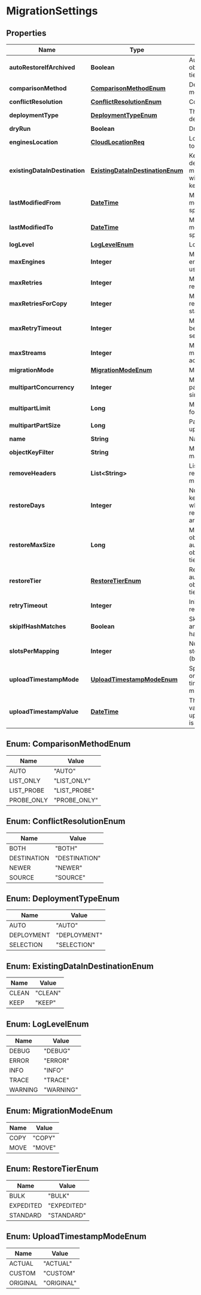 
# MigrationSettings

## Properties
Name | Type | Description | Notes
------------ | ------------- | ------------- | -------------
**autoRestoreIfArchived** | **Boolean** | Automatically restore objects from archival tier |  [optional]
**comparisonMethod** | [**ComparisonMethodEnum**](#ComparisonMethodEnum) | Destination comparison method |  [optional]
**conflictResolution** | [**ConflictResolutionEnum**](#ConflictResolutionEnum) | Conflict resolution |  [optional]
**deploymentType** | [**DeploymentTypeEnum**](#DeploymentTypeEnum) | The type of engine deployment |  [optional]
**dryRun** | **Boolean** | Dry run mode |  [optional]
**enginesLocation** | [**CloudLocationReq**](CloudLocationReq.md) | Location of the engines to migrate |  [optional]
**existingDataInDestination** | [**ExistingDataInDestinationEnum**](#ExistingDataInDestinationEnum) | Keep or clean data in destination before migration (identical with source objects keep in any cases) |  [optional]
**lastModifiedFrom** | [**DateTime**](DateTime.md) | Migrate objects modified on or after specified date |  [optional]
**lastModifiedTo** | [**DateTime**](DateTime.md) | Migrate objects modified before specified date |  [optional]
**logLevel** | [**LogLevelEnum**](#LogLevelEnum) | Log level |  [optional]
**maxEngines** | **Integer** | Maximum number of engines this migration uses (experimental) |  [optional]
**maxRetries** | **Integer** | Maximum number of retries |  [optional]
**maxRetriesForCopy** | **Integer** | Maximum number of retries after copy started |  [optional]
**maxRetryTimeout** | **Integer** | Maximum timeout between retries in seconds |  [optional]
**maxStreams** | **Integer** | Maximum streams that migration will use across all engines |  [optional]
**migrationMode** | [**MigrationModeEnum**](#MigrationModeEnum) | Migration mode |  [optional]
**multipartConcurrency** | **Integer** | Maximum parts for parallel upload for a single object |  [optional]
**multipartLimit** | **Long** | Minimum size in bytes for multipart upload |  [optional]
**multipartPartSize** | **Long** | Part size for multipart upload |  [optional]
**name** | **String** | Name of the migration |  [optional]
**objectKeyFilter** | **String** | Migrate objects matching pattern |  [optional]
**removeHeaders** | **List&lt;String&gt;** | List of headers to remove during the migration |  [optional]
**restoreDays** | **Integer** | Number of days to keep restored objects when automatically restoring objects from archival tier |  [optional]
**restoreMaxSize** | **Long** | Maximum total size of objects to restore when automatically restoring objects from archival tier |  [optional]
**restoreTier** | [**RestoreTierEnum**](#RestoreTierEnum) | Restore tier when automatically restoring objects from archival tier |  [optional]
**retryTimeout** | **Integer** | Initial timeout between retries in seconds |  [optional]
**skipIfHashMatches** | **Boolean** | Skip migration if source and destination object hash match |  [optional]
**slotsPerMapping** | **Integer** | Number of slots of storage mapping (bucket) |  [optional]
**uploadTimestampMode** | [**UploadTimestampModeEnum**](#UploadTimestampModeEnum) | Specify if to copy original or set specified timestamp when migration to B2 |  [optional]
**uploadTimestampValue** | [**DateTime**](DateTime.md) | The B2 timestamp value to set if uploadTimestampMode is CUSTOM |  [optional]


<a name="ComparisonMethodEnum"></a>
## Enum: ComparisonMethodEnum
Name | Value
---- | -----
AUTO | &quot;AUTO&quot;
LIST_ONLY | &quot;LIST_ONLY&quot;
LIST_PROBE | &quot;LIST_PROBE&quot;
PROBE_ONLY | &quot;PROBE_ONLY&quot;


<a name="ConflictResolutionEnum"></a>
## Enum: ConflictResolutionEnum
Name | Value
---- | -----
BOTH | &quot;BOTH&quot;
DESTINATION | &quot;DESTINATION&quot;
NEWER | &quot;NEWER&quot;
SOURCE | &quot;SOURCE&quot;


<a name="DeploymentTypeEnum"></a>
## Enum: DeploymentTypeEnum
Name | Value
---- | -----
AUTO | &quot;AUTO&quot;
DEPLOYMENT | &quot;DEPLOYMENT&quot;
SELECTION | &quot;SELECTION&quot;


<a name="ExistingDataInDestinationEnum"></a>
## Enum: ExistingDataInDestinationEnum
Name | Value
---- | -----
CLEAN | &quot;CLEAN&quot;
KEEP | &quot;KEEP&quot;


<a name="LogLevelEnum"></a>
## Enum: LogLevelEnum
Name | Value
---- | -----
DEBUG | &quot;DEBUG&quot;
ERROR | &quot;ERROR&quot;
INFO | &quot;INFO&quot;
TRACE | &quot;TRACE&quot;
WARNING | &quot;WARNING&quot;


<a name="MigrationModeEnum"></a>
## Enum: MigrationModeEnum
Name | Value
---- | -----
COPY | &quot;COPY&quot;
MOVE | &quot;MOVE&quot;


<a name="RestoreTierEnum"></a>
## Enum: RestoreTierEnum
Name | Value
---- | -----
BULK | &quot;BULK&quot;
EXPEDITED | &quot;EXPEDITED&quot;
STANDARD | &quot;STANDARD&quot;


<a name="UploadTimestampModeEnum"></a>
## Enum: UploadTimestampModeEnum
Name | Value
---- | -----
ACTUAL | &quot;ACTUAL&quot;
CUSTOM | &quot;CUSTOM&quot;
ORIGINAL | &quot;ORIGINAL&quot;



